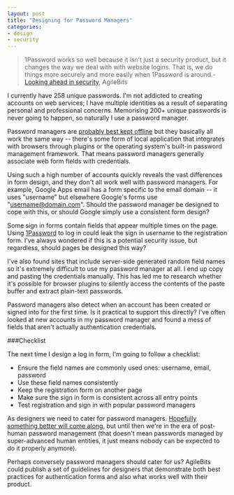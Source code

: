 ```yaml
---
layout: post
title: "Designing for Password Managers"
categories: 
- design
- security
---
```


> 1Password works so well because it isn’t just a security product, but it changes the way we deal with with website logins. That is, we do things more securely and more easily when 1Password is around.<span class="source">- [Looking ahead in security](http://blog.agilebits.com/2011/04/looking-ahead-in-security/), AgileBits</source>

I currently have 258 unique passwords.  I'm not addicted to creating accounts on web services; I have multiple identities as a result of separating personal and professional concerns.  Memorising 200+ unique passwords is never going to happen, so naturally I use a password manager.

Password managers are [probably best kept offline](http://blog.lastpass.com/2011/05/lastpass-security-notification.html) but they basically all work the same way -- there's some form of local application that integrates with browsers through plugins or the operating system's built-in password management framework.  That means password managers generally associate web form fields with credentials.

Using such a high number of accounts quickly reveals the vast differences in form design, and they don't all work well with password managers.  For example, Google Apps email has a form specific to the email domain -- it uses "username" but elsewhere Google's forms use "username@domain.com".  Should the password manager be designed to cope with this, or should Google simply use a consistent form design?

Some sign in forms contain fields that appear multiple times on the page.  Using [1Password](http://agilebits.com/products/1Password) to log in could leak the sign in username to the registration form.  I've always wondered if this is a potential security issue, but regardless, should pages be designed this way?

I've also found sites that include server-side generated random field names so it's extremely difficult to use my password manager at all.  I end up copy and pasting the credentials manually.  This has led me to research whether it's possible for browser plugins to silently access the contents of the paste buffer and extract plain-text passwords.

Password managers also detect when an account has been created or signed into for the first time.  Is it practical to support this directly?  I've often looked at new accounts in my password manager and found a mess of fields that aren't actually authentication credentials.

###Checklist

The next time I design a log in form, I'm going to follow a checklist:

* Ensure the field names are commonly used ones: username, email, password
* Use these field names consistently
* Keep the registration form on another page
* Make sure the sign in form is consistent across all entry points
* Test registration and sign in with popular password managers

As designers we need to cater for password managers.  [Hopefully something better will come along](http://www.lightbluetouchpaper.org/2011/08/12/pico-no-more-passwords-at-usenix-security/), but until then we're in the era of post-human password management (that doesn't mean passwords managed by super-advanced human entities, it just means nobody can be expected to do it properly anymore).

Perhaps conversely password managers should cater for us?  AgileBits could publish a set of guidelines for designers that demonstrate both best practices for authentication forms and also what works well with their product.

